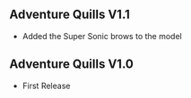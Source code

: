 ## Adventure Quills V1.1
- Added the Super Sonic brows to the model

## Adventure Quills V1.0
- First Release
